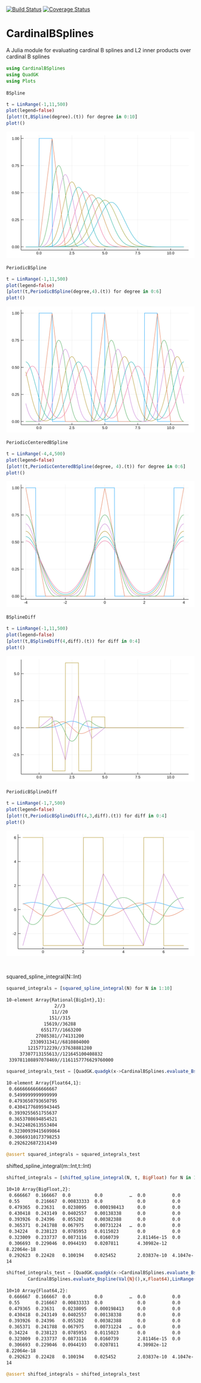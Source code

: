 
 [![Build Status](https://travis-ci.org/vincentcp/CardinalBSplines.jl.svg?branch=master)](https://travis-ci.org/vincentcp/CardinalBSplines.jl)
 [![Coverage Status](https://coveralls.io/repos/github/vincentcp/CardinalBSplines.jl/badge.svg?branch=master)](https://coveralls.io/github/vincentcp/CardinalBSplines.jl?branch=master)
 # CardinalBSplines

A Julia module for evaluating cardinal B splines and L2 inner products over cardinal B splines



```julia
using CardinalBSplines
using QuadGK
using Plots
```

`BSpline`


```julia
t = LinRange(-1,11,500)
plot(legend=false)
[plot!(t,BSpline(degree).(t)) for degree in 0:10]
plot!()
```




![svg](README_files/README_3_0.svg)



`PeriodicBSpline`


```julia
t = LinRange(-1,11,500)
plot(legend=false)
[plot!(t,PeriodicBSpline(degree,4).(t)) for degree in 0:6]
plot!()
```




![svg](README_files/README_5_0.svg)



`PeriodicCenteredBSpline`


```julia
t = LinRange(-4,4,500)
plot(legend=false)
[plot!(t,PeriodicCenteredBSpline(degree, 4).(t)) for degree in 0:6]
plot!()
```




![svg](README_files/README_7_0.svg)



`BSplineDiff`


```julia
t = LinRange(-1,11,500)
plot(legend=false)
[plot!(t,BSplineDiff(4,diff).(t)) for diff in 0:4]
plot!()
```




![svg](README_files/README_9_0.svg)



`PeriodicBSplineDiff`


```julia
t = LinRange(-1,7,500)
plot(legend=false)
[plot!(t,PeriodicBSplineDiff(4,3,diff).(t)) for diff in 0:4]
plot!()
```




![svg](README_files/README_11_0.svg)




```julia

```


```julia

```

squared_spline_integral(N::Int)


```julia
squared_integrals = [squared_spline_integral(N) for N in 1:10]
```




    10-element Array{Rational{BigInt},1}:
                      2//3                  
                     11//20                 
                    151//315                
                  15619//36288              
                 655177//1663200            
               27085381//74131200           
             2330931341//6810804000         
            12157712239//37638881280        
         37307713155613//121645100408832    
     339781108897078469//1161157776629760000




```julia
squared_integrals_test = [QuadGK.quadgk(x->CardinalBSplines.evaluate_Bspline(Val{N}(),x,Float64)^2,LinRange(0,11,12)...)[1] for N in 1:10]
```




    10-element Array{Float64,1}:
     0.6666666666666667
     0.5499999999999999
     0.4793650793650795
     0.43041776895943445
     0.3939255651755637
     0.3653708694854521
     0.3422402613553404
     0.32300939415699864
     0.30669310173798253
     0.2926226872314349




```julia
@assert squared_integrals ≈ squared_integrals_test
```

shifted_spline_integral(m::Int,t::Int)


```julia
shifted_integrals = [shifted_spline_integral(N, t, BigFloat) for N in 1:10, t in 0:9]
```




    10×10 Array{BigFloat,2}:
     0.666667  0.166667  0.0         0.0          …  0.0          0.0        
     0.55      0.216667  0.00833333  0.0             0.0          0.0        
     0.479365  0.23631   0.0238095   0.000198413     0.0          0.0        
     0.430418  0.243149  0.0402557   0.00138338      0.0          0.0        
     0.393926  0.24396   0.055202    0.00382388      0.0          0.0        
     0.365371  0.241788  0.067975    0.00731224   …  0.0          0.0        
     0.34224   0.238123  0.0785953   0.0115023       0.0          0.0        
     0.323009  0.233737  0.0873116   0.0160739       2.81146e-15  0.0        
     0.306693  0.229046  0.0944193   0.0207811       4.30982e-12  8.22064e-18
     0.292623  0.22428   0.100194    0.025452        2.03837e-10  4.1047e-14




```julia
shifted_integrals_test = [QuadGK.quadgk(x->CardinalBSplines.evaluate_Bspline(Val{N}(),x-t,Float64)*
        CardinalBSplines.evaluate_Bspline(Val{N}(),x,Float64),LinRange(0,11,12)...)[1] for N in 1:10, t in 0:9]
```




    10×10 Array{Float64,2}:
     0.666667  0.166667  0.0         0.0          …  0.0          0.0        
     0.55      0.216667  0.00833333  0.0             0.0          0.0        
     0.479365  0.23631   0.0238095   0.000198413     0.0          0.0        
     0.430418  0.243149  0.0402557   0.00138338      0.0          0.0        
     0.393926  0.24396   0.055202    0.00382388      0.0          0.0        
     0.365371  0.241788  0.067975    0.00731224   …  0.0          0.0        
     0.34224   0.238123  0.0785953   0.0115023       0.0          0.0        
     0.323009  0.233737  0.0873116   0.0160739       2.81146e-15  0.0        
     0.306693  0.229046  0.0944193   0.0207811       4.30982e-12  8.22064e-18
     0.292623  0.22428   0.100194    0.025452        2.03837e-10  4.1047e-14




```julia
@assert shifted_integrals ≈ shifted_integrals_test
```


```julia

```


```julia

```

